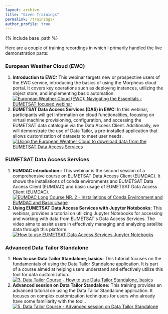 ```yaml
---
layout: archive
title: "Given Trainings"
permalink: /trainings/
author_profile: true
---
```


{% include base_path %}

Here are a couple of training recordings in which I primarily handled the live demonstration parts:  

### European Weather Cloud (EWC)
1. **Introduction to EWC:** This webinar targets new or prospective users of the EWC service, introducing the basics of using the Morpheus cloud portal. It covers key operations such as deploying instances, utilizing the object store, and implementing basic automation.
[![European Weather Cloud (EWC): Navigating the Essentials - EUMETSAT focused webinar](http://img.youtube.com/vi/s6r2unH4KH8/0.jpg)](http://www.youtube.com/watch?v=s6r2unH4KH8 "Introduction to EWC")
2. **EUMETSAT Data Access Services (DAS) in EWC:** In this webinar, participants will get information on cloud functionalities, focusing on virtual machine provisioning, configuration, and accessing the EUMETSAT data catalogue via the Data Access Client. Additionally, we will demonstrate the use of Data Tailor, a pre-installed application that allows customization of datasets to meet user needs.
[![Using the European Weather Cloud to download data from the EUMETSAT Data Access Services](http://img.youtube.com/vi/LuW_ZCiX4PU/0.jpg)](http://www.youtube.com/watch?v=LuW_ZCiX4PU "EUMETSAT Data Access Services (DAS) in EWC")

### EUMETSAT Data Access Services
1. **EUMDAC introduction:**: This webinar is the second session of a comprehensive course on EUMETSAT Data Access Client (EUMDAC). It shows the installations of conda environments and EUMETSAT Data Access Client (EUMDAC) and basic usage of EUMETSAT Data Access Client (EUMDAC). 
[![EUMDAC Long Course NR. 2 - Installations of Conda Environment and EUMDAC and Basic Usage](http://img.youtube.com/vi/W8QNtbujNCQ/0.jpg)](http://www.youtube.com/watch?v=W8QNtbujNCQ "EUMDAC Long Course 2") 
2. **Using EUMETSAT Data Access Services with Jupyter Notebooks:** This webinar, provides a tutorial on utilizing Jupyter Notebooks for accessing and working with data from EUMETSAT's Data Access Services. The video aims to assist users in effectively managing and analyzing satellite data through this platform.
[![How to use EUMETSAT Data Access Services Jupyter Notebooks](http://img.youtube.com/vi/T0DZ3VxwIMw/0.jpg)](http://www.youtube.com/watch?v=T0DZ3VxwIMw "EUMETSAT Data Access Services with Jupyter Notebooks")

### Advanced Data Tailor Standalone
1. **How to use Data Tailor Standalone, basics:** This tutorial focuses on the fundamentals of using the Data Tailor Standalone application. It is part of a course aimed at helping users understand and effectively utilize this tool for data customization..
[![3. Data Tailor Course - How to use Data Tailor Standalone, basics](http://img.youtube.com/vi/3rS9dVhQKXw/0.jpg)](http://www.youtube.com/watch?v=3rS9dVhQKXw "How to use the Data Tailor standalone")
2. **Advanced session on Data Tailor Standalone:** This training provides an advanced tutorial on using the Data Tailor Standalone application. It focuses on complex customization techniques for users who already have some familiarity with the tool..
[![5. Data Tailor Course - Advanced session on Data Tailor Standalone](http://img.youtube.com/vi/MDM_d-8QFmE/0.jpg)](http://www.youtube.com/watch?v=MDM_d-8QFmE "Advanced session on Data Tailor Standalone")
